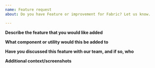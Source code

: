 ```yaml
---
name: Feature request
about: Do you have Feature or improvement for Fabric? Let us know.

---
```


<!-- Note: Feature requests will be moved to the prospective codeowner's backlog and then closed -->

**Describe the feature that you would like added**

**What component or utility would this be added to**

**Have you discussed this feature with our team, and if so, who**

**Additional context/screenshots**

